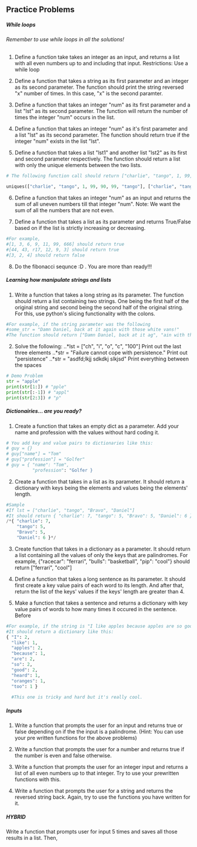 ## Practice Problems

##### While loops
*Remember to use while loops in all the solutions!* <br><br>


1. Define a function take takes an integer as an input, and returns a list with all even numbers up to and including that input. Restrictions: Use a while loop

2. Define a function that takes a string as its first parameter and an integer as its second parameter. The function should print the string reversed "x" number of times. In this case, "x" is the second paramter. 

3. Define a function that takes an integer "num" as its first parameter and a list "lst" as its second parameter. The function will return the number of times the integer "num" occurs in the list. 

4. Define a function that takes an integer "num" as it's first parameter and a list "lst" as its second parameter. The function should return true if the integer "num" exists in the list "lst". 

5. Define a function that takes a list "lst1" and another list "lst2" as its first and second parameter respectively. The function should return a list with only the unique elements between the two lists. 

  ```python
  # The following function call should return ["charlie", "tango", 1, 99, 90, 47, "bears"]. Notice all of the elements in the final list are unique.
  
  uniques(["charlie", "tango", 1, 99, 90, 99, "tango"], ["charlie", "tango", 47, "bears"])
  ```

6. Define a function that takes an integer "num" as an input and returns the sum of all uneven numbers till that integer "num". Note: We want the sum of all the numbers that are not even. 

7. Define a function that takes a list as its parameter and returns True/False based on if the list is strictly increasing or decreasing. 

  ```python
  #For example, 
  #[1, 3, 6, 9, 11, 99, 666] should return true
  #[44, 43, r17, 12, 9, 3] should return true
  #[3, 2, 4] should return false
  ```
8. Do the fibonacci sequnce :D . You are more than ready!!!


##### Learning how manipulate strings and lists

1. Write a function that takes a long string as its parameter. The function should return a list containing two strings. One being the first half of the original string and second being the second half of the original string. For this, use python's slicing functionality with the colons. 
  ```python
  #For example, if the string parameter was the following
  #some_str = "Damn Daniel, back at it again with those white vans!"
  #The function should return ["Damn Daniel, back at it ag", "ain with those white vans!"]
  ```
2. Solve the following:
..*lst = ["ch", "i", "o", "c", "100"] Print out the last three elements
..*str = "Failure cannot cope with persistence." Print out "persistence"
..*str = "asdfd;lkjj sdkdkj slkjsd" Print everything between the spaces

```python
# Demo Problem
str = "apple"
print(str[1:]) # "pple"
print(str[:-1]) # "appl"
print(str[2:3]) # "p"
```

##### Dictionairies... are you ready? 

1. Create a function that takes an empty dict as a parameter. Add your name and profession with the values without hard coding it.
  ```python
  # You add key and value pairs to dictionaries like this:
  # guy = {}
  # guy["name"] = "Tom"
  # guy["profession"] = "Golfer"
  # guy = { "name": "Tom",
            "profession": "Golfer }
  ```

2. Create a function that takes in a list as its parameter. It should return a dictionary with keys being the elements and values being the elements' length. 
  ```python
  #Sample
  #If lst = ["charlie", "tango", "Bravo", "Daniel"]
  #It should return { "charlie": 7, "tango": 5, "Bravo": 5, "Daniel": 6 }
  /*{ "charlie": 7, 
      "tango": 5, 
      "Bravo": 5, 
      "Daniel": 6 }*/
  ```
  
3. Create function that takes in a dictionary as a parameter. It should return a list containing all the values of only the keys that are palindromes. For example, {"racecar": "ferrari", "bulls": "basketball", "pip": "cool"} should return ["ferrari", "cool"]

4. Define a function that takes a long sentence as its parameter. It should first create a key value pairs of each word to its length. And after that, return the list of the keys' values if the keys' length are greater than 4. 

5. Make a function that takes a sentence and returns a dictionary with key value pairs of words to how many times it occured in the sentence. Before 

```python
#For example, if the string is "I like apples because apples are so good. I heard oranges are so good too."
#It should return a dictionary like this:
{ "I": 2,
  "like": 1,
  "apples": 2,
  "because": 1,
  "are": 2,
  "so": 2,
  "good": 2,
  "heard": 1,
  "oranges": 1,
  "too": 1 }
  
  #This one is tricky and hard but it's really cool.
```

##### Inputs 

1. Write a function that prompts the user for an input and returns true or false depending on if the the input is a palindrome. (Hint: You can use your pre written functions for the above problems)

2. Write a function that prompts the user for a number and returns true if the number is even and false otherwise. 

3. Write a function that prompts the user for an integer input and returns a list of all even numbers up to that integer. Try to use your prewritten functions with this. 

4. Write a function that prompts the user for a string and returns the reversed string back. Again, try to use the functions you have written for it. 

##### HYBRID

Write a function that prompts user for input 5 times and saves all those results in a list. Then, 




